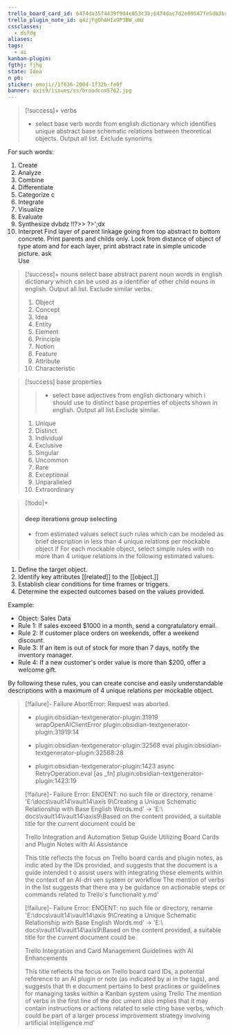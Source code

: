 ```yaml
---
trello_board_card_id: 6474da35f4439f9d4e853c3b;6474dac7d2e09547fe5db3bc
trello_plugin_note_id: q4zjFgOhAHIx9P3BW_uWz
cssclasses:
  - dsfdg
aliases: 
tags:
  - ai
kanban-plugin: 
fgthj: fjhg
state: Idea
п рб: 
sticker: emoji//1f636-200d-1f32b-fe0f
banner: axis9/issues/ss/broadcom5762.jpg
---
```


> [!success]+ verbs
> * select base verb words from english dictionary which identifies unique abstract base schematic relations between theoretical objects. Output all list. Exclude synonims

For such words:
1. Create[]()
2. Analyze
3. Combine
4. Differentiate
5. Categorize  c 
6. Integrate
7. Visualize
8. Evaluate   
9. Synthesize    dvbdz    !!?>> ?>\';dx
10. Interpret
Find layer of parent linkage going from top abstract to bottom concrete. Print parents and childs only. 
Look from distance of object of type atom and for each layer, print abstract rate in simple unicode picture. 
	ask     
Use 


> [!success]+ nouns
>select base abstract parent noun words in english dictionary which can be used as a identifier of other child nouns in english. Output all list. Exclude similar verbs. 
>
> 1. Object
> 2. Concept
> 3. Idea
> 4. Entity
> 5. Element
> 6. Principle
> 7. Notion
> 8. Feature
> 9. Attribute
> 10. Characteristic


> [!success] base properties
> > * select base adjectives from english dictionary which i should use to distinct base properties of objects shown in english. Output all list.Exclude similar.
>
> 1. Unique
> 2. Distinct
> 3. Individual
> 4. Exclusive
> 5. Singular
> 6. Uncommon
> 7. Rare
> 8. Exceptional
> 9. Unparalleled
> 10. Extraordinary

> 


> [!todo]+
> #### deep iterations group selecting 
> 
> * from estimated values select such rules which can be modeled as brief description in less than 4 unique relations per mockable object if 
For each mockable object, select simple rules with no more than 4 unique relations in the following estimated values:

1. Define the target object.
2. Identify key attributes [[related]] to the [[object.]]
3. Establish clear conditions for time frames or triggers.
4. Determine the expected outcomes based on the values provided.

Example:
- Object: Sales Data
- Rule 1: If sales exceed $1000 in a month, send a congratulatory email.
- Rule 2: If customer place orders on weekends, offer a weekend discount.
- Rule 3: If an item is out of stock for more than 7 days, notify the inventory manager.
- Rule 4: If a new customer's order value is more than $200, offer a welcome gift.

By following these rules, you can create concise and easily understandable descriptions with a maximum of 4 unique relations per mockable object.


> [!failure]- Failure 
>   AbortError: Request was aborted.
>   
>   - plugin:obsidian-textgenerator-plugin:31919 wrapOpenAIClientError
>     plugin:obsidian-textgenerator-plugin:31919:14
>   
>   - plugin:obsidian-textgenerator-plugin:32568 eval
>     plugin:obsidian-textgenerator-plugin:32568:28
>   
>   - plugin:obsidian-textgenerator-plugin:1423 async RetryOperation.eval [as _fn]    plugin:obsidian-textgenerator-plugin:1423:19
>   
>  
> [!failure]- Failure 
>   Error: ENOENT: no such file or directory, rename 'E:\docs\vault14\vault14\axis  9\Creating a Unique Schematic Relationship with Base English Words.md' -> 'E:\  docs\vault14\vault14\axis9\Based on the content provided, a suitable title for   the current document could be
>   
>   Trello Integration and Automation Setup Guide Utilizing Board Cards and Plugin   Notes with AI Assistance
>   
>   This title reflects the focus on Trello board cards and plugin notes, as indic  ated by the IDs provided, and suggests that the document is a guide intended t  o assist users with integrating these elements within the context of an AI-dri  ven system or workflow The mention of verbs in the list suggests that there ma  y be guidance on actionable steps or commands related to Trello's functionalit  y.md'
>  
> [!failure]- Failure 
>   Error: ENOENT: no such file or directory, rename 'E:\docs\vault14\vault14\axis  9\Creating a Unique Schematic Relationship with Base English Words.md' -> 'E:\  docs\vault14\vault14\axis9\Based on the content provided, a suitable title for   the current document could be
>   
>   Trello Integration and Card Management Guidelines with AI Enhancements
>   
>   This title reflects the focus on Trello board card IDs, a potential reference   to an AI plugin or note (as indicated by ai in the tags), and suggests that th  e document pertains to best practices or guidelines for managing tasks within   a Kanban system using Trello The mention of verbs in the first line of the doc  ument also implies that it may contain instructions or actions related to sele  cting base verbs, which could be part of a larger process improvement strategy   involving artificial intelligence.md'
>  

